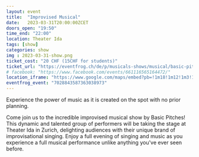 ```yaml
---
layout: event
title:  "Improvised Musical"
date:   2023-03-31T20:00:00ZCET
doors_open: "19:50"
time_end: "22:00"
location: Theater Ida
tags: [show]
categories: show
img : 2023-03-31-show.png
ticket_cost: "20 CHF (15CHF for students)"
ticket_url: "https://eventfrog.ch/de/p/musicals-shows/musical/basic-pitches-improvised-musical-kopie-7028843587363038973.html"
# facebook: "https://www.facebook.com/events/661116565164472/"
location_iframe: "https://www.google.com/maps/embed?pb=!1m18!1m12!1m3!1d2700.9756943550155!2d8.494274716258431!3d47.39290711070734!2m3!1f0!2f0!3f0!3m2!1i1024!2i768!4f13.1!3m3!1m2!1s0x47900bc30739068d%3A0x8e14214a7c3f08b6!2sTheater%20Ida!5e0!3m2!1sen!2sus!4v1634481986898!5m2!1sen!2sus"
eventfrog_event: "7028843587363038973"
---
```


Experience the power of music as it is created on the spot with no prior planning.
<!--more-->

Come join us to the incredible improvised musical show by Basic Pitches! This dynamic and talented group of performers will be taking the stage at Theater Ida in Zurich, delighting audiences with their unique brand of improvisational singing. Enjoy a full evening of singing and music as you experience a full musical performance unlike anything you've ever seen before.
